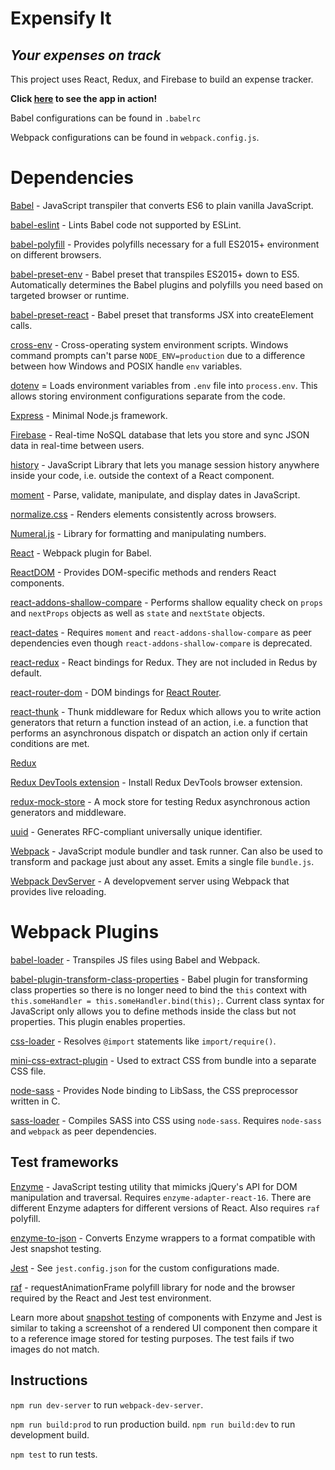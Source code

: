 # Expensify It
## *Your expenses on track*

This project uses React, Redux, and Firebase to build an expense tracker.

**Click [here](https://expensify-it.herokuapp.com/) to see the app in action!**

Babel configurations can be found in `.babelrc`

Webpack configurations can be found in `webpack.config.js`.


# Dependencies

[Babel](https://babeljs.io/) - JavaScript transpiler that converts ES6 to plain vanilla JavaScript.

[babel-eslint](https://github.com/babel/babel-eslint) - Lints Babel code not supported by ESLint.

[babel-polyfill](https://babeljs.io/docs/en/babel-polyfill.html) - Provides polyfills necessary for a full ES2015+ environment on different browsers.

[babel-preset-env](https://github.com/babel/babel/tree/master/packages/babel-preset-env) - Babel preset that transpiles ES2015+ down to ES5. Automatically determines the Babel plugins and polyfills you need based on targeted browser or runtime.

[babel-preset-react](https://babeljs.io/docs/plugins/preset-react/) - Babel preset that transforms JSX into createElement calls.

[cross-env](https://github.com/kentcdodds/cross-env) - Cross-operating system environment scripts. Windows command prompts can't parse `NODE_ENV=production` due to a difference between how Windows and POSIX handle `env` variables.

[dotenv](https://github.com/motdotla/dotenv) = Loads environment variables from `.env` file into `process.env`. This allows storing environment configurations separate from the code.

[Express](https://expressjs.com/) - Minimal Node.js framework.

[Firebase](https://firebase.google.com/) - Real-time NoSQL database that lets you store and sync JSON data in real-time between users. 

[history](https://www.npmjs.com/package/history) - JavaScript Library that lets you manage session history anywhere inside your code, i.e. outside the context of a React component. 

[moment](https://momentjs.com/) - Parse, validate, manipulate, and display dates in JavaScript.

[normalize.css](http://necolas.github.io/normalize.css/) - Renders elements consistently across browsers.

[Numeral.js](http://numeraljs.com/) - Library for formatting and manipulating numbers.

[React](https://reactjs.org/) - Webpack plugin for Babel.

[ReactDOM](https://reactjs.org/docs/react-dom.html) - Provides DOM-specific methods and renders React components.

[react-addons-shallow-compare](https://www.npmjs.com/package/react-addons-shallow-compare) - Performs shallow equality check on `props` and `nextProps` objects as well as `state` and `nextState` objects.

[react-dates](https://github.com/airbnb/react-dates) - Requires `moment` and `react-addons-shallow-compare` as peer dependencies even though `react-addons-shallow-compare` is deprecated.

[react-redux](https://github.com/reduxjs/react-redux) - React bindings for Redux. They are not included in Redus by default.

[react-router-dom](https://github.com/ReactTraining/react-router/tree/master/packages/react-router-dom) - DOM bindings for [React Router](https://reacttraining.com/react-router/).

[react-thunk](https://github.com/reduxjs/redux-thunk) - Thunk middleware for Redux which allows you to write action generators that return a function instead of an action, i.e. a function that performs an asynchronous dispatch or dispatch an action only if certain conditions are met.

[Redux](https://redux.js.org/)

[Redux DevTools extension](https://github.com/zalmoxisus/redux-devtools-extension) - Install Redux DevTools browser extension.

[redux-mock-store](https://github.com/dmitry-zaets/redux-mock-store) - A mock store for testing Redux asynchronous action generators and middleware.

[uuid](https://www.npmjs.com/package/uuid) - Generates RFC-compliant universally unique identifier.

[Webpack](https://webpack.js.org/concepts/) - JavaScript module bundler and task runner. Can also be used to transform and package just about any asset. Emits a single file `bundle.js`.

[Webpack DevServer](https://webpack.js.org/configuration/dev-server/) - A developvement server using Webpack that provides live reloading.


# Webpack Plugins

[babel-loader](https://github.com/babel/babel-loader) - Transpiles JS files using Babel and Webpack.

[babel-plugin-transform-class-properties](https://babeljs.io/docs/plugins/transform-class-properties/) - Babel plugin for transforming class properties so there is no longer need to bind the `this` context with `this.someHandler = this.someHandler.bind(this);`. Current class syntax for JavaScript only allows you to define methods inside the class but not properties. This plugin enables properties.

[css-loader](https://github.com/webpack-contrib/css-loader) - Resolves `@import` statements like `import/require()`.

[mini-css-extract-plugin](https://github.com/webpack-contrib/mini-css-extract-plugin) - Used to extract CSS from bundle into a separate CSS file.

[node-sass](https://github.com/sass/node-sass) - Provides Node binding to LibSass, the CSS preprocessor written in C. 

[sass-loader](https://github.com/webpack-contrib/sass-loader) - Compiles SASS into CSS using `node-sass`. Requires `node-sass` and `webpack` as peer dependencies.


## Test frameworks

[Enzyme](http://airbnb.io/enzyme/) - JavaScript testing utility that mimicks jQuery's API for DOM manipulation and traversal. Requires `enzyme-adapter-react-16`. There are different Enzyme adapters for different versions of React. Also requires `raf` polyfill.

[enzyme-to-json](https://github.com/adriantoine/enzyme-to-json) - Converts Enzyme wrappers to a format compatible with Jest snapshot testing.

[Jest](https://facebook.github.io/jest/) - See `jest.config.json` for the custom configurations made.

[raf](https://github.com/chrisdickinson/raf) - requestAnimationFrame polyfill library for node and the browser required by the React and Jest test environment.

Learn more about [snapshot testing](https://facebook.github.io/jest/docs/en/snapshot-testing.html) of components with Enzyme and Jest is similar to taking a screenshot of a rendered UI component then compare it to a reference image stored for testing purposes. The test fails if two images do not match. 


## Instructions
`npm run dev-server` to run `webpack-dev-server`.

`npm run build:prod` to run production build.
`npm run build:dev` to run development build.

`npm test` to run tests.